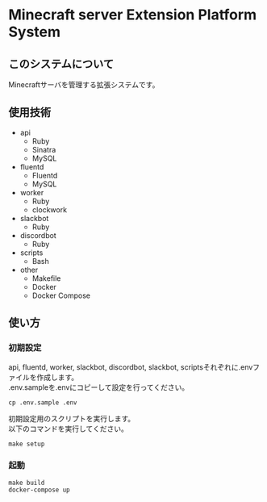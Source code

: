 # Minecraft server Extension Platform System

## このシステムについて

Minecraftサーバを管理する拡張システムです。  

## 使用技術

- api
  - Ruby
  - Sinatra
  - MySQL
- fluentd
  - Fluentd
  - MySQL
- worker
  - Ruby
  - clockwork
- slackbot
  - Ruby
- discordbot
  - Ruby
- scripts
  - Bash
- other
  - Makefile
  - Docker
  - Docker Compose

## 使い方

### 初期設定

api, fluentd, worker, slackbot, discordbot, slackbot, scriptsそれぞれに.envファイルを作成します。  
.env.sampleを.envにコピーして設定を行ってください。

```
cp .env.sample .env
```

初期設定用のスクリプトを実行します。  
以下のコマンドを実行してください。

```
make setup
```

### 起動

```
make build
docker-compose up
```
